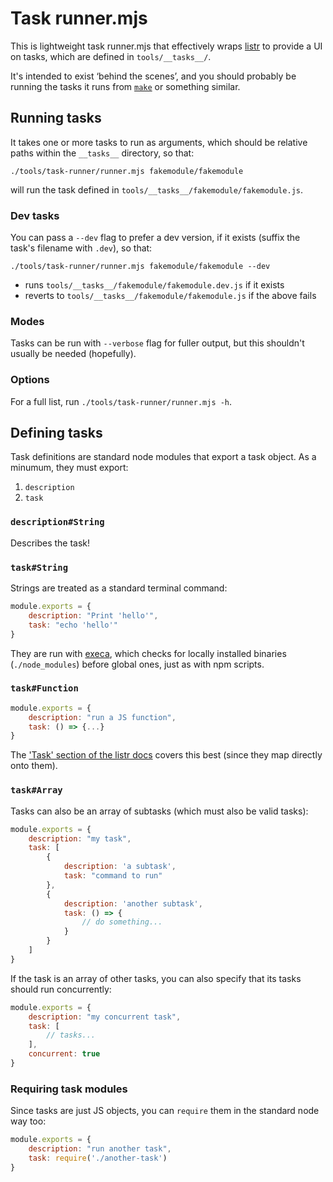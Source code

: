 # Task runner.mjs

This is lightweight task runner.mjs that effectively wraps [listr](https://github.com/SamVerschueren/listr) to provide a UI on tasks, which are defined in `tools/__tasks__/`.

It's intended to exist ‘behind the scenes’, and you should probably be running the tasks it runs from [`make`](https://github.com/guardian/frontend/blob/main/makefile) or something similar.

## Running tasks

It takes one or more tasks to run as arguments, which should be relative paths within the `__tasks__` directory, so that:

```
./tools/task-runner/runner.mjs fakemodule/fakemodule
```

will run the task defined in `tools/__tasks__/fakemodule/fakemodule.js`.

### Dev tasks

You can pass a `--dev` flag to prefer a dev version, if it exists (suffix the task's filename with `.dev`), so that:

```
./tools/task-runner/runner.mjs fakemodule/fakemodule --dev
```
- runs `tools/__tasks__/fakemodule/fakemodule.dev.js` if it exists
- reverts to `tools/__tasks__/fakemodule/fakemodule.js` if the above fails

### Modes

Tasks can be run with `--verbose` flag for fuller output, but this shouldn't usually be needed (hopefully).

### Options

For a full list, run `./tools/task-runner/runner.mjs -h`.

## Defining tasks

Task definitions are standard node modules that export a task object. As a minumum, they must export:

1. `description`
2. `task`


### `description#String`

Describes the task!

### `task#String`

Strings are treated as a standard terminal command:

```js
module.exports = {
    description: "Print 'hello'",
    task: "echo 'hello'"
}
```

They are run with [execa](https://github.com/sindresorhus/execa), which checks for locally installed binaries (`./node_modules`) before global ones, just as with npm scripts.

### `task#Function`



```js
module.exports = {
    description: "run a JS function",
    task: () => {...}
}
```
The ['Task' section of the listr docs](https://github.com/SamVerschueren/listr#task) covers this best (since they map directly onto them).

### `task#Array`

Tasks can also be an array of subtasks (which must also be valid tasks):

```js
module.exports = {
    description: "my task",
    task: [
        {
            description: 'a subtask',
            task: "command to run"
        },
        {
            description: 'another subtask',
            task: () => {
                // do something...
            }
        }
    ]
}
```

If the task is an array of other tasks, you can also specify that its tasks should run concurrently:

```js
module.exports = {
    description: "my concurrent task",
    task: [
    	// tasks...
    ],
    concurrent: true
}
```

### Requiring task modules

Since tasks are just JS objects, you can `require` them in the standard node way too:

```js
module.exports = {
    description: "run another task",
    task: require('./another-task')
}
```
